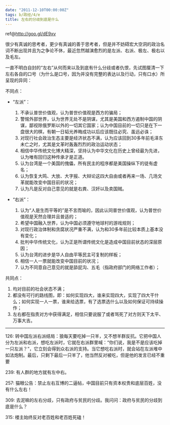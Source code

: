 ```yaml
---
date: "2011-12-10T00:00:00Z"
tags: b/政经/4/e
title: 左右的分歧到底是什么
---
```


ref@http://goo.gl/dE9xv

很少有真诚的思考者，更少有真诚的善于思考者，但是并不妨碍宏大空洞的政治名词不断出现并且为之争论不休，最近忽然越演愈烈的是左派、右派、极左、极右以及毛左。

一直不明白自封的“左右”从何而来以及到底有什么分歧或者仇恨，先试图厘清一下左右各自的口号（为什么是口号，因为并没有完整的表达以及行动，只有口水）所呈现的异同：

不同点：

- “左派”：
  1. 不承认普世价值观，认为普世价值观是西方的骗局；
  2. 警惕外部世界，认为世界无处不是阴谋，尤其是美国和西方遏制中国的阴谋，鄙视除俄罗斯以外的一切其它国家；认为中国目前的一切只是在下一盘很大的棋，有朝一日韬光养晦成功以后应该既往必究、虽远必诛；
  3. 对现行社会政治生态主要是经济状态不满，认为应该回到30多年前毛泽东未亡之时，尤其是文革时轰轰烈烈的政治运动状态；
  4. 相信中华传统文化博大精深，坚持认为中华文化在历史上曾经最为先进，认为唯有回归这种传承才是正道。
  5. 认为台湾是一个美国的傀儡，所有民主的程序都是美国操纵下的徒有虚名；
  6. 认为恢复大鸣、大放、大字报、大辩论这四大自由或者再来一场、几场文革就能改变中国目前的状况；
  7. 认为凡是反对自己意见的就是右粪、汉奸以及卖国贼。

- “右派”：
  1. 认为“人是生而平等的”是不言而喻的，因此认同普世价值观，认为普世价值观是天然合理并且普适的；
  2. 希望中国融入世界，认为中国必须遵守地球村的游戏规则；
  3. 对现行政治体制和贪腐状况严重不满，认为和30多年前比较本质上基本没有变化；
  4. 批判中华传统文化，认为正是所谓传统文化是造成中国目前状态的深层原因；
  5. 认为台湾的进步是华人自由平等民主可复制的样板；
  6. 相信一人一票就能改变中国目前的状况；
  7. 认为不同意自己意见的就是舔屁沟、五毛（指政府部门的网络工作者）；

共同点：

  1. 均对目前的社会状态不满；
  2. 都没有可行的路线图，即：如何实现四大，谁来实现四大，实现了四大干什么；如何实现一人一票，谁来给选票，有了选票选什么以及如何保证可持续操作；
  3. 左右都在指责对方中获得满足，相信只要说服了或者骂死了对方则天下太平、万事大吉。

----

126: 转中国左派右派结局：狼每天要吃掉一只羊，又不想羊群反抗。它把中国人分为左派和右派，想吃左派时，它就在右派群里喊：“你们说，我是不是应该吃掉一只左派？”，它立刻会得到众右派的支持。当它想吃右派时，就会站在左派堆中如法炮制。最后，只剩下最后一只羊了，他当然反对被吃，但是他的发言已经不重要

239: 有人群的地方就有左中右。

257: 猫眼公告：禁止左右互博的二逼帖，中国目前只有资本权贵和底层百姓，没有什么左右！

309: 去泥嘛的左右分歧，只有政府与贫民的分歧。我问问：政府与贫民的分歧到底是什么？

315: 楼主始终反对老百姓和老百姓死磕！
